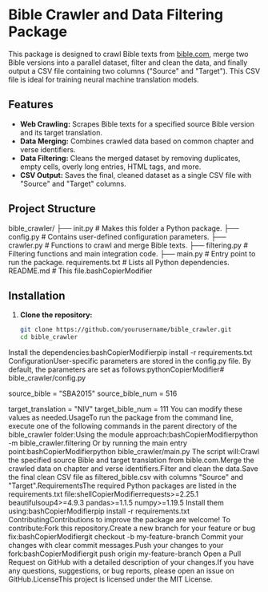 # Bible Crawler and Data Filtering Package

This package is designed to crawl Bible texts from [bible.com](https://www.bible.com/bible/), merge two Bible versions into a parallel dataset, filter and clean the data, and finally output a CSV file containing two columns ("Source" and "Target"). This CSV file is ideal for training neural machine translation models.

## Features

- **Web Crawling:** Scrapes Bible texts for a specified source Bible version and its target translation.
- **Data Merging:** Combines crawled data based on common chapter and verse identifiers.
- **Data Filtering:** Cleans the merged dataset by removing duplicates, empty cells, overly long entries, HTML tags, and more.
- **CSV Output:** Saves the final, cleaned dataset as a single CSV file with "Source" and "Target" columns.

## Project Structure

bible_crawler/
├── init.py # Makes this folder a Python package.
├── config.py # Contains user-defined configuration parameters.
├── crawler.py # Functions to crawl and merge Bible texts.
├── filtering.py # Filtering functions and main integration code.
├── main.py # Entry point to run the package.
requirements.txt # Lists all Python dependencies.
README.md # This file.bashCopierModifier
## Installation

1. **Clone the repository:**

   ```bash
   git clone https://github.com/yourusername/bible_crawler.git
   cd bible_crawler
Install the dependencies:bashCopierModifierpip install -r requirements.txt
ConfigurationUser-specific parameters are stored in the config.py file. By default, the parameters are set as follows:pythonCopierModifier# bible_crawler/config.py

source_bible = "SBA2015"
source_bible_num = 516

target_translation = "NIV"
target_bible_num = 111
You can modify these values as needed.UsageTo run the package from the command line, execute one of the following commands in the parent directory of the bible_crawler folder:Using the module approach:bashCopierModifierpython -m bible_crawler.filtering
Or by running the main entry point:bashCopierModifierpython bible_crawler/main.py
The script will:Crawl the specified source Bible and target translation from bible.com.Merge the crawled data on chapter and verse identifiers.Filter and clean the data.Save the final clean CSV file as filtered_bible.csv with columns "Source" and "Target".RequirementsThe required Python packages are listed in the requirements.txt file:shellCopierModifierrequests&gt;=2.25.1
beautifulsoup4&gt;=4.9.3
pandas&gt;=1.1.5
numpy&gt;=1.19.5
Install them using:bashCopierModifierpip install -r requirements.txt
ContributingContributions to improve the package are welcome! To contribute:Fork this repository.Create a new branch for your feature or bug fix:bashCopierModifiergit checkout -b my-feature-branch
Commit your changes with clear commit messages.Push your changes to your fork:bashCopierModifiergit push origin my-feature-branch
Open a Pull Request on GitHub with a detailed description of your changes.If you have any questions, suggestions, or bug reports, please open an issue on GitHub.LicenseThis project is licensed under the MIT License.